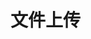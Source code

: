 # 文件上传

<script setup>
import FileUploadDemo from './FileUploadDemo.vue'
</script>

<FileUploadDemo />
